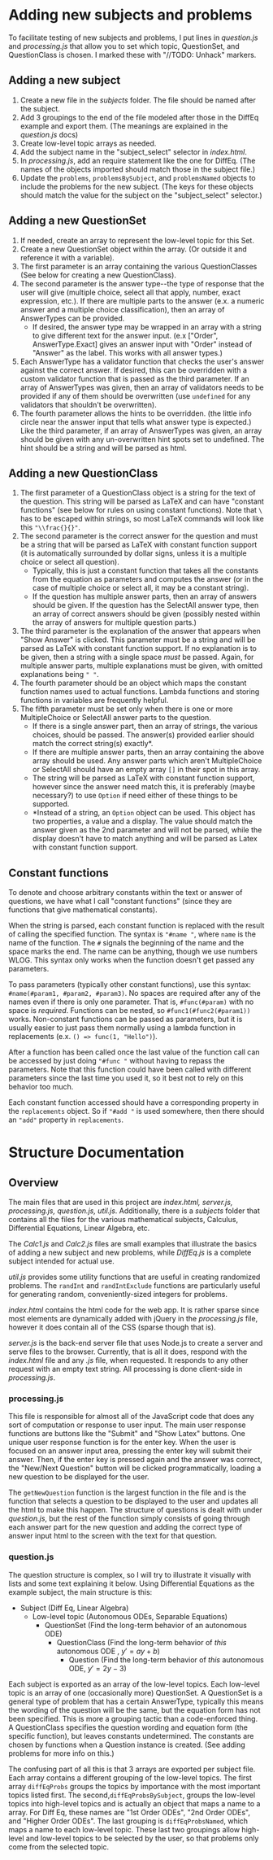 # Adding new subjects and problems

To facilitate testing of new subjects and problems, I put lines in *question.js* and *processing.js* that allow you to set which topic, QuestionSet, and QuestionClass is chosen.  I marked these with "//TODO: Unhack" markers.

## Adding a new subject

 1. Create a new file in the *subjects* folder.  The file should be named after the subject.
 2. Add 3 groupings to the end of the file modeled after those in the DiffEq example and export them. (The meanings are explained in the *question.js* docs)
 3. Create low-level topic arrays as needed.
 4. Add the subject name in the "subject_select" selector in *index.html*.
 5. In *processing.js*, add an require statement like the one for DiffEq. (The names of the objects imported should match those in the subject file.)
 6. Update the `problems`, `problemsBySubject`, and `problemsNamed` objects to include the problems for the new subject. (The keys for these objects should match the value for the subject on the "subject_select" selector.)

## Adding a new QuestionSet

 1. If needed, create an array to represent the low-level topic for this Set.
 2. Create a new QuestionSet object within the array. (Or outside it and reference it with a variable).
 3. The first parameter is an array containing the various QuestionClasses (See below for creating a new QuestionClass).
 4. The second parameter is the answer type--the type of response that the user will give (multiple choice, select all that apply, number, exact expression, etc.).  If there are multiple parts to the answer (e.x. a numeric answer and a multiple choice classification), then an array of AnswerTypes can be provided. 
	 - If desired, the answer type may be wrapped in an array with a string to give different text for the answer input. (e.x ["Order", AnswerType.Exact] gives an answer input with "Order" instead of "Answer" as the label.  This works with all answer types.)
 5.  Each AnswerType has a validator function that checks the user's answer against the correct answer.  If desired, this can be overridden with a custom validator function that is passed as the third parameter.  If an array of AnswerTypes was given, then an array of validators needs to be provided if any of them should be overwritten (use `undefined` for any validators that shouldn't be overwritten).
 6. The fourth parameter allows the hints to be overridden. (the little info circle near the answer input that tells what answer type is expected.)  Like the third parameter, if an array of AnswerTypes was given, an array should be given with any un-overwritten hint spots set to undefined.  The hint should be a string and will be parsed as html.

## Adding a new QuestionClass

 1. The first parameter of a QuestionClass object is a string for the text of the question.  This string will be parsed as LaTeX and can have "constant functions" (see below for rules on using constant functions). Note that `\` has to be escaped within strings, so most LaTeX commands will look like this `"\\frac{}{}"`.
 2. The second parameter is the correct answer for the question and must be a string that will be parsed as LaTeX with constant function support (it is automatically surrounded by dollar signs, unless it is a multiple choice or select all question).  
	 - Typically, this is just a constant function that takes all the constants from the equation as parameters and computes the answer (or in the case of multiple choice or select all, it may be a constant string).  
	 - If the question has multiple answer parts, then an array of answers should be given.  If the question has the SelectAll answer type, then an array of correct answers should be given (possibly nested within the array of answers for multiple question parts.)
 3. The third parameter is the explanation of the answer that appears when "Show Answer" is clicked.  This parameter must be a string and will be parsed as LaTeX with constant function support.  If no explanation is to be given, then a string with a single space *must* be passed.  Again, for multiple answer parts, multiple explanations must be given, with omitted explanations being `" "`.
 4. The fourth parameter should be an object which maps the constant function names used to actual functions.  Lambda functions and storing functions in variables are frequently helpful.
 5. The fifth parameter must be set only when there is one or more MultipleChoice or SelectAll answer parts to the question.
	 - If there is a single answer part, then an array of strings, the various choices, should be passed.  The answer(s) provided earlier should match the correct string(s) exactly*.
	- If there are multiple answer parts, then an array containing the above array should be used.  Any answer parts which aren't MultipleChoice or SelectAll should have an empty array `[]` in their spot in this array.
	 - The string will be parsed as LaTeX with constant function support, however since the answer need match this, it is preferably (maybe necessary?) to use `Option` if need either of these things to be supported.
	 - *Instead of a string, an `Option` object can be used.  This object has two properties, a value and a display.  The value should match the answer given as the 2nd parameter and will not be parsed, while the display doesn't have to match anything and will be parsed as Latex with constant function support.

## Constant functions
To denote and choose arbitrary constants within the text or answer of questions, we have what I call "constant functions" (since they are functions that give mathematical constants).

When the string is parsed, each constant function is replaced with the result of calling the specified function.  The syntax is `"#name "`, where `name` is the name of the function.  The `#` signals the beginning of the name and the space marks the end.  The name can be anything, though we use numbers WLOG.  This syntax only works when the function doesn't get passed any parameters.

To pass parameters (typically other constant functions), use this syntax:
`#name(#param1, #param2, #param3)`.  No spaces are required after any of the names even if there is only one parameter.  That is, `#func(#param)` with no space is *required*.  Functions can be nested, so `#func1(#func2(#param1))` works. 
Non-constant functions can be passed as parameters, but it is usually easier to just pass them normally using a lambda function in replacements (e.x. `() => func(1, "Hello")`).

After a function has been called once the last value of the function call can be accessed by just doing `"#func "` without having to repass the parameters.  Note that this function could have been called with different parameters since the last time you used it, so it best not to rely on this behavior too much.

Each constant function accessed should have a corresponding property in the `replacements` object.  So if `"#add "` is used  somewhere, then there should an `"add"` property in `replacements`.

# Structure Documentation
## Overview
The main files that are used in this project are *index.html, server.js, processing.js, question.js, util.js*.  Additionally, there is a *subjects* folder that contains all the files for the various mathematical subjects, Calculus, Differential Equations, Linear Algebra, etc.  

The *Calc1.js* and *Calc2.js* files are small examples that illustrate the basics of adding a new subject and new problems, while *DiffEq.js* is a complete subject intended for actual use.

*util.js* provides some utility functions that are useful in creating randomized problems.  The `randInt` and `randIntExclude` functions are particularly useful for generating random, conveniently-sized integers for problems.

*index.html* contains the html code for the web app.  It is rather sparse since most elements are dynamically added with jQuery in the *processing.js* file, however it does contain all of the CSS (sparse though that is).

*server.js* is the back-end server file that uses Node.js to create a server and serve files to the browser.  Currently, that is all it does, respond with the *index.html* file and any *.js* file, when requested.  It responds to any other request with an empty text string.  All processing is done client-side in *processing.js*.

### processing.js
This file is responsible for almost all of the JavaScript code that does any sort of computation or response to user input.  The main user response functions are buttons like the "Submit" and "Show Latex" buttons.  One unique user response function is for the enter key.  When the user is focused on an answer input area, pressing the enter key will submit their answer.  Then, if the enter key is pressed again and the answer was correct, the "New/Next Question" button will be clicked programmatically, loading a new question to be displayed for the user.

The `getNewQuestion` function is the largest function in the file and is the function that selects a question to be displayed to the user and updates all the html to make this happen.  The structure of questions is dealt with under *question.js*, but the rest of the function simply consists of going through each answer part for the new question and adding the correct type of answer input html to the screen with the text for that question.

### question.js
The question structure is complex, so I will try to illustrate it visually with lists and some text explaining it below.  Using Differential Equations as the example subject, the main structure is this:

 - Subject (Diff Eq, Linear Algebra)
	 - Low-level topic (Autonomous ODEs, Separable Equations)
		 - QuestionSet (Find the long-term behavior of an autonomous ODE)
			 - QuestionClass (Find the long-term behavior of *this* autonomous ODE , $y'=ay+b$)
				 - Question (Find the long-term behavior of *this* autonomous ODE, $y'=2y-3$)

Each subject is exported as an array of the low-level topics.  Each low-level topic is an array of one (occasionally more) QuestionSet.  A QuestionSet is a general type of problem that has a certain AnswerType, typically this means the wording of the question will be the same, but the equation form has not been specified.  This is more a grouping tactic than a code-enforced thing.  A QuestionClass specifies the question wording and equation form (the specific function), but leaves constants undetermined.  The constants are chosen by functions when a Question instance is created. (See adding problems for more info on this.)

The confusing part of all this is that 3 arrays are exported per subject file.  Each array contains a different grouping of the low-level topics.  The first array `diffEqProbs` groups the topics by importance with the most important topics listed first.  The second,`diffEqProbsBySubject`, groups the low-level topics into high-level topics and is actually an object that maps a name to a array.  For Diff Eq, these names are "1st Order ODEs", "2nd Order ODEs", and "Higher Order ODEs".  The last grouping is `diffEqProbsNamed`, which maps a name to each low-level topic.  These last two groupings allow high-level and low-level topics to be selected by the user, so that problems only come from the selected topic.
